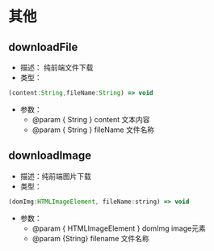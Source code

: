 # 其他

## downloadFile
+ 描述： 纯前端文件下载
+ 类型：
```javascript
(content:String,fileName:String) => void
```
+ 参数：
  - @param { String } content 文本内容
  - @param { String } fileName 文件名称

## downloadImage
+ 描述：纯前端图片下载
+ 类型：
```javascript
(domImg:HTMLImageElement, fileName:string) => void
```
+ 参数：
  - @param { HTMLImageElement } domImg  image元素
  - @param {String} filename 文件名称